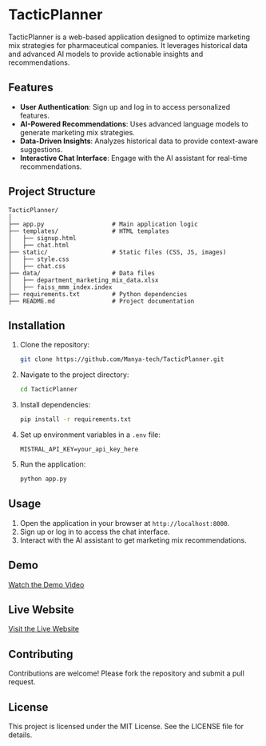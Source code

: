 # TacticPlanner

TacticPlanner is a web-based application designed to optimize marketing mix strategies for pharmaceutical companies. It leverages historical data and advanced AI models to provide actionable insights and recommendations.

## Features
- **User Authentication**: Sign up and log in to access personalized features.
- **AI-Powered Recommendations**: Uses advanced language models to generate marketing mix strategies.
- **Data-Driven Insights**: Analyzes historical data to provide context-aware suggestions.
- **Interactive Chat Interface**: Engage with the AI assistant for real-time recommendations.

## Project Structure
```
TacticPlanner/
│
├── app.py                   # Main application logic
├── templates/               # HTML templates
│   ├── signup.html
│   ├── chat.html
├── static/                  # Static files (CSS, JS, images)
│   ├── style.css
│   ├── chat.css
├── data/                    # Data files
│   ├── department_marketing_mix_data.xlsx
│   ├── faiss_mmm_index.index
├── requirements.txt         # Python dependencies
├── README.md                # Project documentation
```

## Installation
1. Clone the repository:
   ```bash
   git clone https://github.com/Manya-tech/TacticPlanner.git
   ```
2. Navigate to the project directory:
   ```bash
   cd TacticPlanner
   ```
3. Install dependencies:
   ```bash
   pip install -r requirements.txt
   ```
4. Set up environment variables in a `.env` file:
   ```env
   MISTRAL_API_KEY=your_api_key_here
   ```
5. Run the application:
   ```bash
   python app.py
   ```

## Usage
1. Open the application in your browser at `http://localhost:8000`.
2. Sign up or log in to access the chat interface.
3. Interact with the AI assistant to get marketing mix recommendations.

## Demo
[Watch the Demo Video](https://github.com/user-attachments/assets/8885b21e-f342-46c9-91b3-30fba9e13530)

## Live Website
[Visit the Live Website](https://tacticplanner.onrender.com)

## Contributing
Contributions are welcome! Please fork the repository and submit a pull request.

## License
This project is licensed under the MIT License. See the LICENSE file for details.
